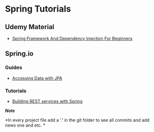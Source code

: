 # Spring Tutorials

## Udemy Material
- [Spring Framework And Dependency Injection For Beginners](https://github.com/GeorgePanaretos/spring-tutorials/tree/main/np-spring5-tutorial)
## Spring.io
### Guides
- [Accessing Data with JPA](https://github.com/GeorgePanaretos/spring-tutorials/tree/main/spring.io/guides/gs-accessing-data-jpa)
### Tutorials
- [Building REST services with Spring](https://github.com/GeorgePanaretos/spring-tutorials/tree/main/spring.io/tutorials/springio.tutorial.restservice)



**_Note_**

*In every project file add a '.' in the git folder to see all commits and add news one and etc. *
